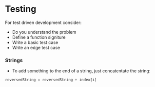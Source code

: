 # Testing 
For test driven development consider:
- Do you understand the problem
- Define a function signiture
- Write a basic test case
- Write an edge test case 



### Strings 

- To add something to the end of a string, just concatentate the string:

```js
reversedString = reversedString + index[i]
```